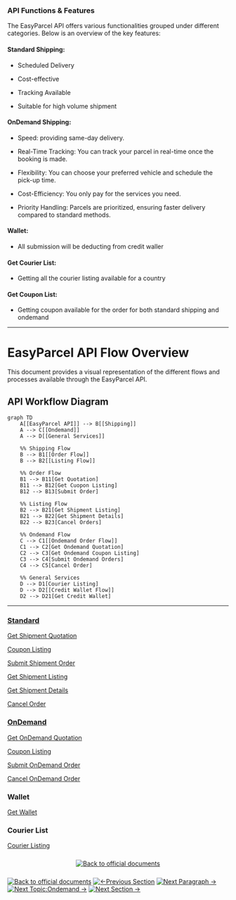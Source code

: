 ### **API Functions & Features**

The EasyParcel API offers various functionalities grouped under different categories. Below is an overview of the key features:

#### **Standard Shipping**:
- Scheduled Delivery

- Cost-effective

- Tracking Available

- Suitable for high volume shipment

#### **OnDemand Shipping**:

- Speed: providing same-day delivery.

- Real-Time Tracking: You can track your parcel in real-time once the booking is made.

- Flexibility: You can choose your preferred vehicle and schedule the pick-up time.

- Cost-Efficiency: You only pay for the services you need.

- Priority Handling: Parcels are prioritized, ensuring faster delivery compared to standard methods.

#### **Wallet**:
- All submission will be deducting from credit waller

#### **Get Courier List**:
- Getting all the courier listing available for a country

#### **Get Coupon List**:
- Getting coupon available for the order for both standard shipping and ondemand

---

# EasyParcel API Flow Overview

This document provides a visual representation of the different flows and processes available through the EasyParcel API.

## API Workflow Diagram

```mermaid
graph TD
    A[[EasyParcel API]] --> B[[Shipping]]
    A --> C[[Ondemand]]
    A --> D[[General Services]]
    
    %% Shipping Flow
    B --> B1[[Order Flow]]
    B --> B2[[Listing Flow]]
    
    %% Order Flow
    B1 --> B11[Get Quotation]
    B11 --> B12[Get Cuopon Listing]
    B12 --> B13[Submit Order]
    
    %% Listing Flow
    B2 --> B21[Get Shipment Listing]
    B21 --> B22[Get Shipment Details]
    B22 --> B23[Cancel Orders]
    
    %% Ondemand Flow
    C --> C1[[Ondemand Order Flow]]
    C1 --> C2[Get Ondemand Quotation]
    C2 --> C3[Get Ondemand Coupon Listing]
    C3 --> C4[Submit Ondemand Orders]
    C4 --> C5[Cancel Order]
    
    %% General Services
    D --> D1[Courier Listing]
    D --> D2[[Credit Wallet Flow]]
    D2 --> D21[Get Credit Wallet]
```
---


### [Standard](Shipping)
  
[Get Shipment Quotation](../5.API%20endpoint/%201.Shipping/1.Get%20Shipment%20Quotation.md)

[Coupon Listing](../5.API%20endpoint/%201.Shipping/2.Get%20Coupon%20List.md)

[Submit Shipment Order](../5.API%20endpoint/%201.Shipping/3.Submit%20Orders.md)

[Get Shipment Listing](../5.API%20endpoint/%201.Shipping/4.Get%20Shipment%20Listing.md)

[Get Shipment Details](../5.API%20endpoint/%201.Shipping/6.Get%20Shipment%20details.md)

[Cancel Order](../5.API%20endpoint/%201.Shipping/5.Cancel%20Shipment.md)



### [OnDemand](OnDemand)

[Get OnDemand Quotation](../5.API%20endpoint/%202.Ondemand/1.Get%20Ondemand%20Quotation.md)

[Coupon Listing](../5.API%20endpoint/%202.Ondemand/2.Get%20Ondemand%20Coupon%20List.md)

[Submit OnDemand Order](../5.API%20endpoint/%202.Ondemand/4.Submit%20Ondemand%20Order.md)

[Cancel OnDemand Order](../5.API%20endpoint/%202.Ondemand/3.Cancel%20Ondemand.md)


### Wallet

[Get Wallet](3.Get%20Credit%20Wallet.md)


### Courier List
[Courier Listing](4.Courier%20listing.md)




<div align="center" style="margin: 1.5rem 0;">

[![Back to official documents](https://img.shields.io/badge/Back_to_official_documents-007ACC?style=flat-square)](../README.md)


</div>


[![Back to official documents](https://img.shields.io/badge/Back_to_official_documents-007ACC?style=flat-square)](../README.md)
[![←Previous Section](https://img.shields.io/badge/Previous_Section_%E2%86%90-FF7733?style=flat-square)](../../4.Postman%20Collection/README.md)
[![Next Paragraph →](https://img.shields.io/badge/Next_Paragraph_%E2%86%92-00CC88?style=flat-square)](1.Shipping/1.Get%20Shipment%20Quotation.md)
[![Next Topic:Ondemand →](https://img.shields.io/badge/Next_Topic:Ondemand_%E2%86%92-00CC88?style=flat-square)](/5.API%20endpoint/%202.Ondemand/1.Get%20Ondemand%20Quotation.md)
[![Next Section →](https://img.shields.io/badge/Next_Section_%E2%86%92-00CC88?style=flat-square)](../../6.Webhook/1.Guide%20to%20subscribe%20webhook.md)


